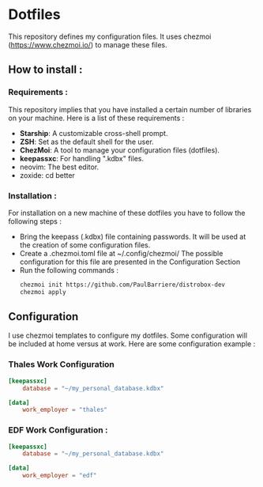 # Dotfiles

This repository defines my configuration files. It uses chezmoi (https://www.chezmoi.io/)
to manage these files.

## How to install :

### Requirements :

This repository implies that you have installed a certain number of libraries on your machine.
Here is a list of these requirements :

*   **Starship**: A customizable cross-shell prompt.
*   **ZSH**: Set as the default shell for the user.
*   **ChezMoi**: A tool to manage your configuration files (dotfiles).
*   **keepassxc**: For handling ".kdbx" files.
*   neovim: The best editor.
*   zoxide: cd better

### Installation :

For installation on a new machine of these dotfiles you have to follow the
following steps :

- Bring the keepass (.kdbx) file containing passwords. It will be used at the creation of some
  configuration files.
- Create a .chezmoi.toml file at ~/.config/chezmoi/
  The possible configuration for this file are presented in the Configuration Section
- Run the following commands :
  ```sh
  chezmoi init https://github.com/PaulBarriere/distrobox-dev 
  chezmoi apply
  ```

## Configuration

I use chezmoi templates to configure my dotfiles. Some configuration will be included at home
versus at work. Here are some configuration example :

### Thales Work Configuration
```toml
[keepassxc]
    database = "~/my_personal_database.kdbx"

[data]
    work_employer = "thales"
```

### EDF Work Configuration :
```toml
[keepassxc]
    database = "~/my_personal_database.kdbx"

[data]
    work_employer = "edf"
```
